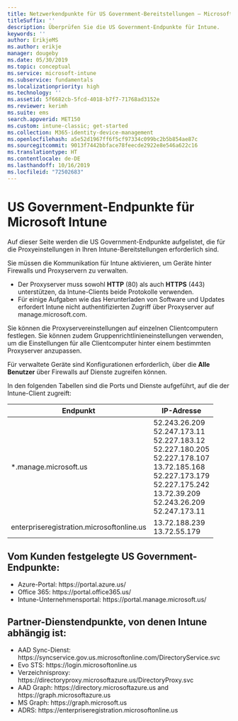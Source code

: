 ```yaml
---
title: Netzwerkendpunkte für US Government-Bereitstellungen – Microsoft Intune
titleSuffix: ''
description: Überprüfen Sie die US Government-Endpunkte für Intune.
keywords: ''
author: ErikjeMS
ms.author: erikje
manager: dougeby
ms.date: 05/30/2019
ms.topic: conceptual
ms.service: microsoft-intune
ms.subservice: fundamentals
ms.localizationpriority: high
ms.technology: ''
ms.assetid: 5f6682cb-5fcd-4018-b7f7-71768ad3152e
ms.reviewer: kerimh
ms.suite: ems
search.appverid: MET150
ms.custom: intune-classic; get-started
ms.collection: M365-identity-device-management
ms.openlocfilehash: a5e52d1967ff6f5cf97334c099bc2b5b854ae87c
ms.sourcegitcommit: 9013f7442bbface78feecde2922e8e546a622c16
ms.translationtype: HT
ms.contentlocale: de-DE
ms.lasthandoff: 10/16/2019
ms.locfileid: "72502683"
---
```

# <a name="us-government-endpoints-for-microsoft-intune"></a>US Government-Endpunkte für Microsoft Intune

Auf dieser Seite werden die US Government-Endpunkte aufgelistet, die für die Proxyeinstellungen in Ihren Intune-Bereitstellungen erforderlich sind.

Sie müssen die Kommunikation für Intune aktivieren, um Geräte hinter Firewalls und Proxyservern zu verwalten.

- Der Proxyserver muss sowohl **HTTP** (80) als auch **HTTPS** (443) unterstützen, da Intune-Clients beide Protokolle verwenden.
- Für einige Aufgaben wie das Herunterladen von Software und Updates erfordert Intune nicht authentifizierten Zugriff über Proxyserver auf manage.microsoft.com.

Sie können die Proxyservereinstellungen auf einzelnen Clientcomputern festlegen. Sie können zudem Gruppenrichtlinieneinstellungen verwenden, um die Einstellungen für alle Clientcomputer hinter einem bestimmten Proxyserver anzupassen.

Für verwaltete Geräte sind Konfigurationen erforderlich, über die **Alle Benutzer** über Firewalls auf Dienste zugreifen können.

In den folgenden Tabellen sind die Ports und Dienste aufgeführt, auf die der Intune-Client zugreift:

|**Endpunkt**|**IP-Adresse**|
|---------------------|-----------|
|*.manage.microsoft.us | 52.243.26.209 <br> 52.247.173.11 <br> 52.227.183.12 <br>52.227.180.205 <br> 52.227.178.107 <br> 13.72.185.168 <br> 52.227.173.179 <br> 52.227.175.242 <br> 13.72.39.209 <br> 52.243.26.209 <br> 52.247.173.11 |
| enterpriseregistration.microsoftonline.us | 13.72.188.239 <br> 13.72.55.179 |

## <a name="us-government-customer-designated-endpoints"></a>Vom Kunden festgelegte US Government-Endpunkte:
- Azure-Portal: https:\//portal.azure.us/ 
- Office 365: https:\//portal.office365.us/ 
- Intune-Unternehmensportal: https:\//portal.manage.microsoft.us/ 

## <a name="partner-service-endpoints-that-intune-depends-on"></a>Partner-Dienstendpunkte, von denen Intune abhängig ist:
- AAD Sync-Dienst: https:\//syncservice.gov.us.microsoftonline.com/DirectoryService.svc
- Evo STS: https:\//login.microsoftonline.us
- Verzeichnisproxy: https:\//directoryproxy.microsoftazure.us/DirectoryProxy.svc
- AAD Graph: https:\//directory.microsoftazure.us and https:\//graph.microsoftazure.us
- MS Graph: https:\//graph.microsoft.us
- ADRS: https:\//enterpriseregistration.microsoftonline.us
